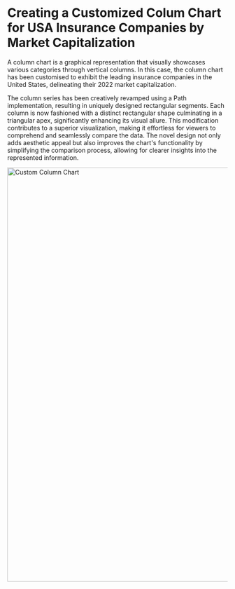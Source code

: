 # Creating a Customized Colum Chart for USA Insurance Companies by Market Capitalization

A column chart is a graphical representation that visually showcases various categories through vertical columns. In this case, the column chart has been customised to exhibit the leading insurance companies in the United States, delineating their 2022 market capitalization.

The column series has been creatively revamped using a Path implementation, resulting in uniquely designed rectangular segments. Each column is now fashioned with a distinct rectangular shape culminating in a triangular apex, significantly enhancing its visual allure. This modification contributes to a superior visualization, making it effortless for viewers to comprehend and seamlessly compare the data. The novel design not only adds aesthetic appeal but also improves the chart's functionality by simplifying the comparison process, allowing for clearer insights into the represented information.

<img width="945" alt="Custom Column Chart" src="https://github.com/SyncfusionExamples/Creating-a-Customized-Colum-Chart-for-USA-Insurance-Companies-by-Market-Capitalization/assets/102796134/ddf6418a-8f92-41ec-91f2-807159cb4e42">

